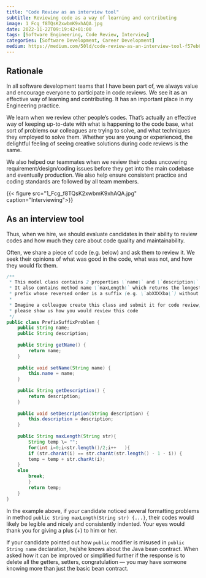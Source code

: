 ```yaml
---
title: "Code Review as an interview tool"
subtitle: Reviewing code as a way of learning and contributing
image: 1_Fcg_f8TQsK2xwbmK9xhAQA.jpg
date: 2022-11-22T09:19:42+01:00
tags: [Software Engineering, Code Review, Interview]
categories: [Software Development, Career Development]
medium: https://medium.com/50ld/code-review-as-an-interview-tool-f57eb66e5da0
---
```


## Rationale

In all software development teams that I have been part of, we always value and encourage everyone to participate in code reviews. We see it as an effective way of learning and contributing. It has an important place in my Engineering practice.

We learn when we review other people’s codes. That’s actually an effective way of keeping up-to-date with what is happening to the code base, what sort of problems our colleagues are trying to solve, and what techniques they employed to solve them. Whether you are young or experienced, the delightful feeling of seeing creative solutions during code reviews is the same.

We also helped our teammates when we review their codes uncovering requirement/design/coding issues before they get into the main codebase and eventually production. We also help ensure consistent practice and coding standards are followed by all team members.

{{< figure src="1_Fcg_f8TQsK2xwbmK9xhAQA.jpg" caption="Interviewing">}}

## As an interview tool

Thus, when we hire, we should evaluate candidates in their ability to review codes and how much they care about code quality and maintainability.

Often, we share a piece of code (e.g. below) and ask them to review it. We seek their opinions of what was good in the code, what was not, and how they would fix them.

```java
/**  
 * This model class contains 2 properties \`name\` and \`description\`  
 * It also contains method name \`maxLength\` which returns the longest  
 * prefix whose reversed order is a suffix (e.g. \`abXXXXba\`) without overlapping  
 *  
 * Imagine a colleague create this class and submit it for code review,  
 * please show us how you would review this code  
 */  
public class PrefixSuffixProblem {  
    public String name;  
    public String description;  
  
    public String getName() {  
        return name;  
    }  
  
    public void setName(String name) {  
        this.name = name;  
    }  
  
    public String getDescription() {  
        return description;  
    }  
  
    public void setDescription(String description) {  
        this.description = description;  
    }  
  
    public String maxLength(String str){  
        String temp \= "";  
        for(int i=0;i<str.length()/2;i++   ){  
        if (str.charAt(i) == str.charAt(str.length() - 1 - i)) {  
        temp = temp + str.charAt(i);  
    }  
    else  
        break;  
        }  
        return temp;  
    }  
}
```

In the example above, if your candidate noticed several formatting problems in method `public String maxLength(String str) {...}`, their codes would likely be legible and nicely and consistently indented. Your eyes would thank you for giving a plus (+) to him or her.

If your candidate pointed out how `public` modifier is misused in `public String name` declaration, he/she knows about the Java bean contract. When asked how it can be improved or simplified further if the response is to delete all the getters, setters, congratulation — you may have someone knowing more than just the basic bean contract.